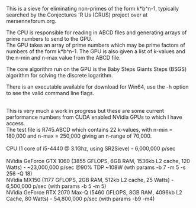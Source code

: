 This is a sieve for eliminating non-primes of the form k*b^n-1, typically searched by the Conjectures 'R Us (CRUS) project over at mersenneforum.org.

The CPU is responsible for reading in ABCD files and generating arrays of prime numbers to send to the GPU.<br />
The GPU takes an array of prime numbers which may be prime factors of numbers of the form k*b^n-1. The GPU is also given a list of k-values and the n-min and n-max value from the ABCD file. 

The core algorithm run on the GPU is the Baby Steps Giants Steps (BSGS) algorithm for solving the discrete logarithm. 
<br/>

There is an executable available for download for Win64, use the -h option to see the valid command line flags.

<br />
This is very much a work in progress but these are some current performance numbers from CUDA enabled NVidia GPUs to which I have access.<br />
The test file is R745.ABCD which contains 22 k-values, with n-min = 180,000 and n-max = 250,000 giving an n-range of 70,000.<br />
<br />
CPU (1 core of i5-4440 @ 3.1Ghz, using SR2Sieve) - 6,000,000 p/sec<br />

<br />
NVidia GeForce GTX 1060 (3855 GFLOPS, 6GB RAM, 1536kb L2 cache, 120 Watts) - ~23,000,000 p/sec @90% TDP ~108W (wth params -b 7 -m 5 -s 256 -Q 18) <br /> 
NVidia MX150 (1177 GFLOPS, 2GB RAM, 512kb L2 cache, 25 Watts) - 6,500,000 p/sec (with params -b 5 -m 5)<br />
NVidia GeForce RTX 2070 Max-Q (5460 GFLOPS, 8GB RAM, 4096kb L2 Cache, 80 Watts) - 54,800,000 p/sec (with params -b9 -m4)<br />
<br /> <br />


